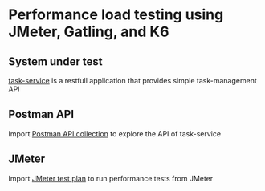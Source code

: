 # Performance load testing using JMeter, Gatling, and K6

## System under test
[task-service](./task-service/README.md) is a restfull application that provides simple task-management API

## Postman API
Import [Postman API collection](./postman/collection.json) to explore the API of task-service

## JMeter
Import [JMeter test plan](./jmeter/test_plan.jmx) to run performance tests from JMeter
